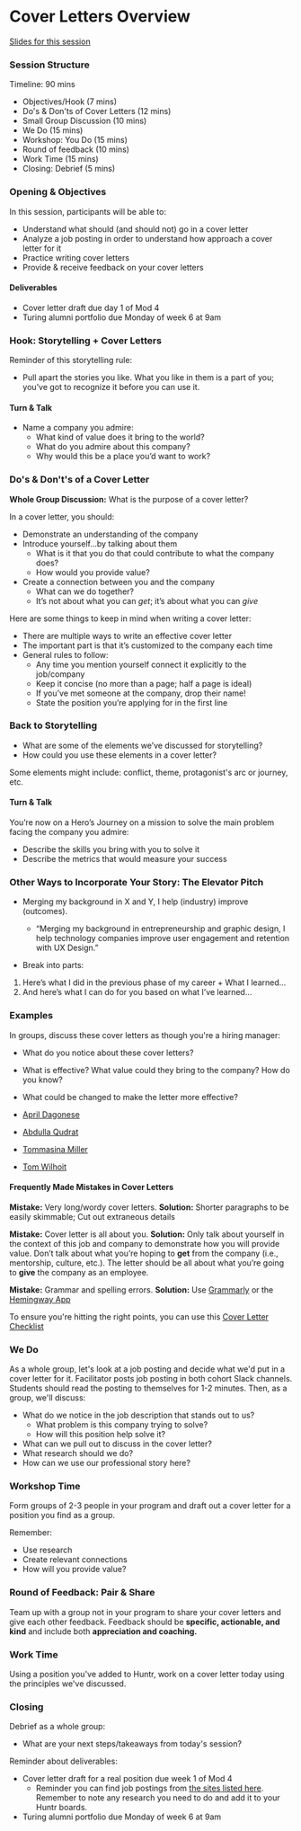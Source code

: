 # Cover Letters Overview

[Slides for this session](https://docs.google.com/presentation/d/1HMUP45CdDOTX07vaHUy5QhIEfbe_XQSyiCiByoDiJhg/edit?usp=sharing)

### Session Structure

Timeline: 90 mins

* Objectives/Hook (7 mins)
* Do's & Don'ts of Cover Letters (12 mins)
* Small Group Discussion (10 mins)
* We Do (15 mins)
* Workshop: You Do (15 mins)
* Round of feedback (10 mins)
* Work Time (15 mins)
* Closing: Debrief (5 mins)

### Opening & Objectives
In this session, participants will be able to:

* Understand what should (and should not) go in a cover letter
* Analyze a job posting in order to understand how approach a cover letter for it
* Practice writing cover letters
* Provide & receive feedback on your cover letters

#### Deliverables
* Cover letter draft due day 1 of Mod 4
* Turing alumni portfolio due Monday of week 6 at 9am

### Hook: Storytelling + Cover Letters
Reminder of this storytelling rule:
* Pull apart the stories you like. What you like in them is a part of you; you’ve got to recognize it before you can use it.

#### Turn & Talk
* Name a company you admire:
  * What kind of value does it bring to the world? 
  * What do you admire about this company?
  * Why would this be a place you’d want to work?

### Do's & Don't's of a Cover Letter
**Whole Group Discussion:** What is the purpose of a cover letter?

In a cover letter, you should: 

* Demonstrate an understanding of the company
* Introduce yourself...by talking about them
   * What is it that you do that could contribute to what the company does?
   * How would you provide value?
* Create a connection between you and the company
   * What can we do together?
   * It’s not about what you can *get*; it’s about what you can *give*

Here are some things to keep in mind when writing a cover letter:

* There are multiple ways to write an effective cover letter
* The important part is that it’s customized to the company each time
* General rules to follow:
   * Any time you mention yourself connect it explicitly to the job/company
   * Keep it concise (no more than a page; half a page is ideal)
   * If you’ve met someone at the company, drop their name!
   * State the position you’re applying for in the first line
   
### Back to Storytelling

* What are some of the elements we’ve discussed for storytelling?
* How could you use these elements in a cover letter? 

Some elements might include: conflict, theme, protagonist's arc or journey, etc. 

#### Turn & Talk 
You’re now on a Hero’s Journey on a mission to solve the main problem facing the company you admire:

* Describe the skills you bring with you to solve it
* Describe the metrics that would measure your success
 
### Other Ways to Incorporate Your Story: The Elevator Pitch
* Merging my background in X and Y, I help (industry) improve (outcomes).
   * “Merging my background in entrepreneurship and graphic design, I help technology companies improve user engagement and retention with UX Design.”

* Break into parts:
1. Here’s what I did in the previous phase of my career + What I learned…
2. And here’s what I can do for you based on what I’ve learned...
   
### Examples
In groups, discuss these cover letters as though you're a hiring manager:

* What do you notice about these cover letters?
* What is effective? What value could they bring to the company? How do you know?
* What could be changed to make the letter more effective?

* [April Dagonese](https://github.com/turingschool/career-development-curriculum/blob/master/files/April%20Cover%20Letter.pdf)
* [Abdulla Qudrat](https://github.com/turingschool/career-development-curriculum/blob/master/files/Abdulla_Blinker%20Cover%20Letter.pdf)
* [Tommasina Miller](https://github.com/turingschool/career-development-curriculum/blob/master/files/Example%20Cover%20Letter.pdf)
* [Tom Wilhoit](https://docs.google.com/document/d/15WiVlqWODG63dyH5Ix2mxRBAQb3fwYS0V5HNDJ37vb4/edit?usp=sharing)

#### Frequently Made Mistakes in Cover Letters

**Mistake:** Very long/wordy cover letters. **Solution:** Shorter paragraphs to be easily skimmable; Cut out extraneous details 

**Mistake:** Cover letter is all about you. **Solution:** Only talk about yourself in the context of this job and company to demonstrate how you will provide value. Don’t talk about what you’re hoping to **get** from the company (i.e., mentorship, culture, etc.). The letter should be all about what you’re going to **give** the company as an employee.

**Mistake:** Grammar and spelling errors. **Solution:** Use [Grammarly](https://www.grammarly.com/) or the [Hemingway App](http://www.hemingwayapp.com/) 

To ensure you're hitting the right points, you can use this [Cover Letter Checklist](https://github.com/turingschool/career-development-curriculum/blob/master/module_four/cover_letter_checklist.md)

### We Do
As a whole group, let's look at a job posting and decide what we'd put in a cover letter for it. Facilitator posts job posting in both cohort Slack channels. Students should read the posting to themselves for 1-2 minutes. Then, as a group, we'll discuss:

* What do we notice in the job description that stands out to us? 
  * What problem is this company trying to solve?
  * How will this position help solve it?
* What can we pull out to discuss in the cover letter?
* What research should we do?
* How can we use our professional story here?

### Workshop Time
Form groups of 2-3 people in your program and draft out a cover letter for a position you find as a group.

Remember:

* Use research
* Create relevant connections
* How will you provide value? 

### Round of Feedback: Pair & Share
Team up with a group not in your program to share your cover letters and give each other feedback. Feedback should be **specific, actionable, and kind** and include both **appreciation and coaching.** 

### Work Time
Using a position you've added to Huntr, work on a cover letter today using the principles we've discussed. 

### Closing
Debrief as a whole group:

* What are your next steps/takeaways from today's session?

Reminder about deliverables:

* Cover letter draft for a real position due week 1 of Mod 4
  * Reminder you can find job postings from [the sites listed here](https://github.com/turingschool/career-development-curriculum/blob/master/module_three/job_search_strategies.md). Remember to note any research you need to do and add it to your Huntr boards.
* Turing alumni portfolio due Monday of week 6 at 9am
